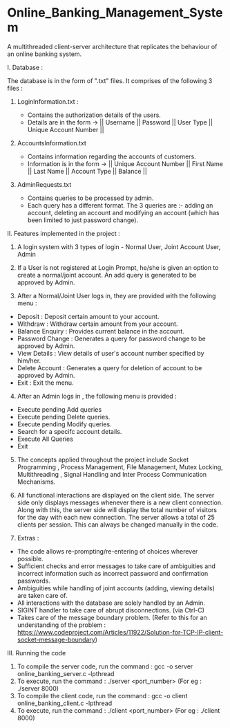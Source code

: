 # Online_Banking_Management_System
A multithreaded client-server architecture that replicates the behaviour of an online banking system.

I. Database :

The database is in the form of ".txt" files. It comprises of the following 3 files :

1. LoginInformation.txt : 
    - Contains the authorization details of the users.
    - Details are in the form -> || Username || Password || User Type || Unique Account Number ||

2. AccountsInformation.txt
    - Contains information regarding the accounts of customers.
    - Information is in the form -> || Unique Account Number || First Name || Last Name || Account Type || Balance || 

3. AdminRequests.txt
    - Contains queries to be processed by admin.
    - Each query has a different format. The 3 queries are :- adding an account, deleting an account and modifying an account (which has been limited to just password change).


II. Features implemented in the project :

1. A login system with 3 types of login - Normal User, Joint Account User, Admin

2. If a User is not registered at Login Prompt, he/she is given an option to create a normal/joint account. An add query is generated to be approved by Admin.

3. After a Normal/Joint User logs in, they are provided with the following menu :

-   Deposit :           Deposit  certain amount to your account.
-   Withdraw :          Withdraw certain amount from your account.
-   Balance Enquiry :   Provides current balance in the account.
-   Password Change :   Generates a query for password change to be approved by Admin.
-   View Details :      View details of user's account number specified by him/her.
-   Delete Account :    Generates a query for deletion of account to be approved by Admin.
-   Exit :              Exit the menu.

4. After an Admin logs in , the following menu is provided :

-   Execute pending Add queries
-   Execute pending Delete queries.
-   Execute pending Modify queries.
-   Search for a specifc account details.
-   Execute All Queries
-   Exit

5. The concepts applied throughout the project include Socket Programming , Process Management, File Management, Mutex Locking, Multithreading , Signal Handling and Inter Process Communication Mechanisms.

6. All functional interactions are displayed on the client side. The server side only displays messages whenever there is a new client connection. Along with this, the server side will display the total number of visitors for the day with each new connection. The server allows a total of 25 clients per session. This can always be changed manually in the code.

7. Extras :

- The code allows re-prompting/re-entering of choices wherever possible.
- Sufficient checks and error messages to take care of ambiguities and incorrect information such as incorrect password and confirmation passwords.
- Ambiguities while handling of joint accounts (adding, viewing details) are taken care of.
- All interactions with the database are solely handled by an Admin.
- SIGINT handler to take care of abrupt disconnections. (via Ctrl-C)
- Takes care of the message boundary problem. (Refer to this for an understanding of the problem : https://www.codeproject.com/Articles/11922/Solution-for-TCP-IP-client-socket-message-boundary) 

III. Running the code

1. To compile the server code, run the command : gcc -o server online_banking_server.c -lpthread
2. To execute, run the command : ./server <port_number> (For eg : ./server 8000)
3. To compile the client code, run the command : gcc -o client online_banking_client.c -lpthread
4. To execute, run the command : ./client <port_number> (For eg : ./client 8000)
